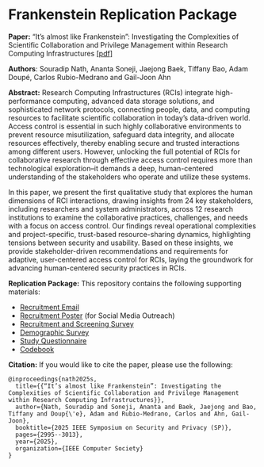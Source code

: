# Frankenstein Replication Package

**Paper:** “It’s almost like Frankenstein”: Investigating the Complexities of Scientific Collaboration and Privilege Management within Research Computing Infrastructures [[pdf]](https://sefcom.asu.edu/publications/frankenstein-sp2025.pdf)

**Authors**: Souradip Nath, Ananta Soneji, Jaejong Baek, Tiffany Bao, Adam Doupé, Carlos Rubio-Medrano and Gail-Joon Ahn

**Abstract:** Research Computing Infrastructures (RCIs) integrate high-performance computing, advanced data storage solutions, and sophisticated network protocols, connecting people, data, and computing resources to facilitate scientific collaboration in today’s data-driven world. Access control is essential in such highly collaborative environments to prevent resource misutilization, safeguard data integrity, and allocate resources effectively, thereby enabling secure and trusted interactions among different users. However, unlocking the full potential of RCIs for collaborative research through effective access control
requires more than technological exploration–it demands a deep, human-centered understanding of the stakeholders who operate and utilize these systems.

In this paper, we present the first qualitative study that explores the human dimensions of RCI interactions, drawing insights from $24$ key stakeholders, including researchers and system administrators, across $12$ research institutions to examine the collaborative practices, challenges, and needs with a focus on access control. Our findings reveal operational complexities and project-specific, trust-based resource-sharing dynamics, highlighting tensions between security and usability. Based on these insights, we provide stakeholder-driven recommendations and  requirements for adaptive, user-centered access control for RCIs, laying the groundwork for advancing human-centered security practices in RCIs.

**Replication Package:** This repository contains the following supporting materials:

- [Recruitment Email](https://github.com/sefcom/Frankenstein/blob/master/Recruitment_Email.pdf)
- [Recruitment Poster](https://github.com/sefcom/Frankenstein/blob/master/Recruitment_Poster.jpeg) (for Social Media Outreach)
- [Recruitment and Screening Survey](https://github.com/sefcom/Frankenstein/blob/master/Recruitment_Screening_Survey.pdf)
- [Demographic Survey](https://github.com/sefcom/Frankenstein/blob/master/Demographic_Survey.pdf)
- [Study Questionnaire](https://github.com/sefcom/Frankenstein/blob/master/Study_Protocol.pdf)
- [Codebook](https://github.com/sefcom/Frankenstein/blob/master/Codebook.pdf)

**Citation:** If you would like to cite the paper, please use the following:

```
@inproceedings{nath2025s,
  title={{“It’s almost like Frankenstein”: Investigating the Complexities of Scientific Collaboration and Privilege Management within Research Computing Infrastructures}},
  author={Nath, Souradip and Soneji, Ananta and Baek, Jaejong and Bao, Tiffany and Doup{\'e}, Adam and Rubio-Medrano, Carlos and Ahn, Gail-Joon},
  booktitle={2025 IEEE Symposium on Security and Privacy (SP)},
  pages={2995--3013},
  year={2025},
  organization={IEEE Computer Society}
}
```

